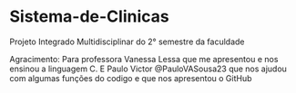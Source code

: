 # Sistema-de-Clinicas
Projeto Integrado Multidisciplinar do 2° semestre da faculdade

Agracimento: Para professora Vanessa Lessa que me apresentou e nos ensinou a linguagem C. E Paulo Victor @PauloVASousa23 que nos ajudou com algumas funções do codigo e que nos apresentou o GitHub
